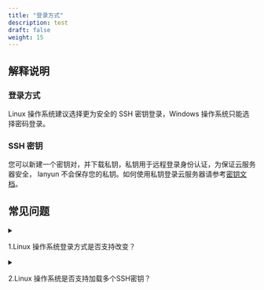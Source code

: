 ```yaml
---
title: "登录方式"
description: test
draft: false
weight: 15
---
```


## 解释说明

### 登录方式

Linux 操作系统建议选择更为安全的 SSH 密钥登录，Windows 操作系统只能选择密码登录。

### SSH 密钥

您可以新建一个密钥对，并下载私钥，私钥用于远程登录身份认证，为保证云服务器安全， lanyun 不会保存您的私钥。如何使用私钥登录云服务器请参考[密钥文档](/compute/ssh/manual/ssh/)。

## 常见问题

<details>
<summary><p>
  1.Linux 操作系统登录方式是否支持改变？
  </p></summary>
<p>
  支持，加载SSH密钥以后，密码登录将失效，解绑所有SSH密钥以后，需要您重置密码后通过密码登录，
  </p>
</details>

<details>
<summary><p>
  2.Linux 操作系统是否支持加载多个SSH密钥？
  </p></summary>
<p>
  支持，方便您进行精细的访问管理，可以加载多个SSH密钥，不同使用者通过不同Key登录。
  </p>
</details>




